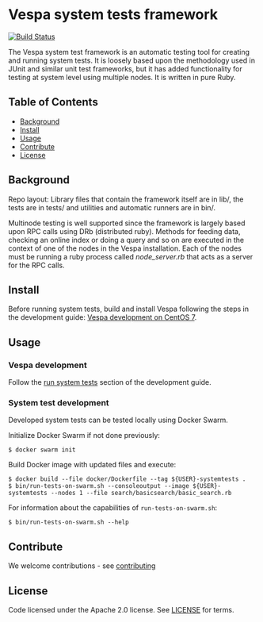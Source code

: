 <!-- Copyright 2019 Oath Inc. Licensed under the terms of the Apache 2.0 license. See LICENSE in the project root. -->

# Vespa system tests framework

[![Build Status](https://cd.screwdriver.cd/pipelines/7039/test-system-tests/badge)](https://cd.screwdriver.cd/pipelines/7039)


The Vespa system test framework is an automatic testing tool for creating and running
system tests. It is loosely based upon the methodology used in JUnit and
similar unit test frameworks, but it has added functionality for testing at system level
using multiple nodes. It is written in pure Ruby.

## Table of Contents

- [Background](#background)
- [Install](#install)
- [Usage](#usage)
- [Contribute](#contribute)
- [License](#license)

## Background

Repo layout: Library files that contain the framework itself are in lib/,
the tests are in tests/ and utilities and automatic runners are in bin/.

Multinode testing is well supported since the framework is largely based upon RPC calls using
DRb (distributed ruby). Methods for feeding data, checking an online index or doing a query
and so on are executed in the context of one of the nodes in the Vespa installation.
Each of the nodes must be running a ruby process called <i>node_server.rb</i> that acts as a server
for the RPC calls.

## Install

Before running system tests, build and install Vespa following the steps in the development guide:
[Vespa development on CentOS 7](https://github.com/vespa-engine/docker-image-dev#vespa-development-on-centos-7).

## Usage
### Vespa development

Follow the [run system tests](https://github.com/vespa-engine/docker-image-dev#run-system-tests)
section of the development guide.

### System test development
Developed system tests can be tested locally using Docker Swarm.

Initialize Docker Swarm if not done previously:

```
$ docker swarm init
```

Build Docker image with updated files and execute:

```
$ docker build --file docker/Dockerfile --tag ${USER}-systemtests .
$ bin/run-tests-on-swarm.sh --consoleoutput --image ${USER}-systemtests --nodes 1 --file search/basicsearch/basic_search.rb
```

For information about the capabilities of ```run-tests-on-swarm.sh```:

```
$ bin/run-tests-on-swarm.sh --help
```


## Contribute

We welcome contributions - see [contributing](https://github.com/vespa-engine/vespa/blob/master/CONTRIBUTING.md)

## License

Code licensed under the Apache 2.0 license. See [LICENSE](LICENSE) for terms.

